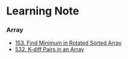 # Learning Note

### Array
- [153. Find Minimum in Rotated Sorted Array](problem/153.md)
- [532. K-diff Pairs in an Array](problem/532.md)

